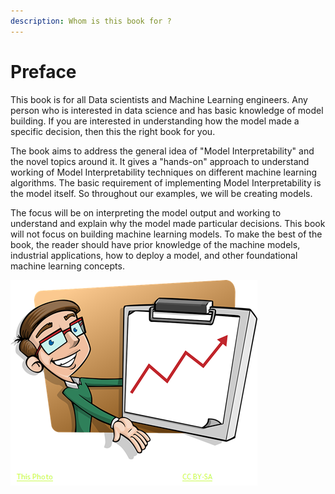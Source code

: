 ```yaml
---
description: Whom is this book for ?
---
```


# Preface

This book is for all Data scientists and Machine Learning engineers. Any person who is interested in data science and has basic knowledge of model building. If you are interested in understanding how the model made a specific decision, then this the right book for you.

The book aims to address the general idea of "Model Interpretability" and the novel topics around it. It gives a "hands-on" approach to understand working of Model Interpretability techniques on different machine learning algorithms. The basic requirement of implementing Model Interpretability is the model itself. So throughout our examples, we will be creating models.

The focus will be on interpreting the model output and working to understand and explain why the model made particular decisions. This book will not focus on building machine learning models. To make the best of the book, the reader should have prior knowledge of the machine models, industrial applications, how to deploy a model, and other foundational machine learning concepts.

![](.gitbook/assets/image%20%2871%29.png)

